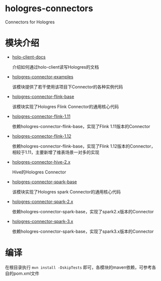 # hologres-connectors
Connectors for Hologres

# 模块介绍
* [holo-client-docs](./holo-client-docs)

    介绍如何通过holo-client读写Hologres的文档
* [hologres-connector-examples](hologres-connector-examples)
  
    该模块提供了若干使用该项目下Connector的各种实例代码
* [hologres-connector-flink-base](./hologres-connector-flink-base)
  
    该模块实现了Hologres Flink Connector的通用核心代码
* [hologres-connector-flink-1.11](./hologres-connector-flink-1.11)
  
    依赖hologres-connector-flink-base，实现了Flink 1.11版本的Connector
* [hologres-connector-flink-1.12](./hologres-connector-flink-1.12)
  
    依赖hologres-connector-flink-base，实现了Flink 1.12版本的Connector，相较于1.11，主要新增了维表场景一对多的实现
* [hologres-connector-hive-2.x](./hologres-connector-hive-2.x)
  
    Hive的Hologres Connector
* [hologres-connector-spark-base](./hologres-connector-spark-base)

    该模块实现了Hologres spark Connector的通用核心代码
* [hologres-connector-spark-2.x](./hologres-connector-spark-2.x)

    依赖hologres-connector-spark-base，实现了spark2.x版本的Connector
* [hologres-connector-spark-3.x](./hologres-connector-spark-3.x)

    依赖hologres-connector-spark-base，实现了spark3.x版本的Connector

# 编译
在根目录执行
```mvn install -DskipTests``` 即可，各模块的maven依赖，可参考各自的pom.xml文件

